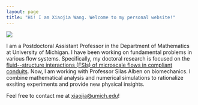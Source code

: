 ```yaml
---
layout: page
title: "Hi! I am Xiaojia Wang. Welcome to my personal website!"
---
```


![](/assets/me.jpg)


I am a Postdoctoral Assistant Professor in the Department of Mathematics at University of Michigan. I have been working on fundamental problems in various flow systems. Specifically, my doctoral research is focused on the [fluid--structure interactions (FSIs) of microscale flows in compliant conduits](research.md). Now, I am working with Professor Silas Alben on biomechanics. I combine mathematical analysis and numerical simulations to rationalize exsiting experiments and provide new physical insights.

Feel free to contact me at [xiaojia@umich.edu]()!
